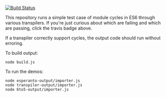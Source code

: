 [![Build Status](https://travis-ci.org/thomasboyt/es6-cycles-comparison.svg?branch=master)](https://travis-ci.org/thomasboyt/es6-cycles-comparison)

This repository runs a simple test case of module cycles in ES6 through various transpilers. If
you're just curious about which are failing and which are passing, click the travis badge above.

If a transpiler correctly support cycles, the output code should run without erroring.

To build output:

```
node build.js
```

To run the demos:

```
node esperanto-output/importer.js
node transpiler-output/importer.js
node 6to5-output/importer.js
```
